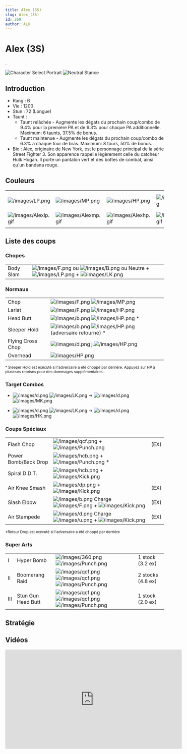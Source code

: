 ```yaml
---
title: Alex (3S)
slug: Alex_(3S)
id: 269
author: ALX
---
```


# Alex (3S)

.

![Character Select
Portrait](/images/Alex3sport.gif "Character Select Portrait") ![Neutral
Stance](/images/Alex3s-stance.gif "Neutral Stance")

## Introduction

- Rang : B
- Vie : 1200
- Stun : 72 (Longue)
- Taunt :
  - Taunt relâchée - Augmente les dégats du prochain coup/combo de 9.4%
    pour la première PA et de 6.3% pour chaque PA additionnelle.
    Maximum: 6 taunts, 37.5% de bonus.
  - Taunt maintenue - Augmente les dégats du prochain coup/combo de 6.3%
    a chaque tour de bras. Maximum: 8 tours, 50% de bonus.
- Bio : Alex, originaire de New York, est le personnage principal de la
  série Street Fighter 3. Son apparence rappelle légèrement celle du
  catcheur Hulk Hogan. Il porte un pantalon vert et des bottes de
  combat, ainsi qu'un bandana rouge.

## Couleurs

|                                              |                                              |                                              |                                              |                                              |                                              |                                                                                                              |
|----------------------------------------------|----------------------------------------------|----------------------------------------------|----------------------------------------------|----------------------------------------------|----------------------------------------------|--------------------------------------------------------------------------------------------------------------|
| ![](/images/LP.png "/images/LP.png")         | ![](/images/MP.png "/images/MP.png")         | ![](/images/HP.png "/images/HP.png")         | ![](/images/LK.png "/images/LK.png")         | ![](/images/MK.png "/images/MK.png")         | ![](/images/HK.png "/images/HK.png")         | ![](/images/LP.png "/images/LP.png")![](/images/MK.png "/images/MK.png")![](/images/HP.png "/images/HP.png") |
| ![](/images/Alexlp.gif "/images/Alexlp.gif") | ![](/images/Alexmp.gif "/images/Alexmp.gif") | ![](/images/Alexhp.gif "/images/Alexhp.gif") | ![](/images/Alexlk.gif "/images/Alexlk.gif") | ![](/images/Alexmk.gif "/images/Alexmk.gif") | ![](/images/Alexhk.gif "/images/Alexhk.gif") | ![](/images/Alexlpmkhp.gif "/images/Alexlpmkhp.gif")                                                         |
|                                              |                                              |                                              |                                              |                                              |                                              |                                                                                                              |

## Liste des coups

### Chopes

|           |                                                                                                                                                                  |
|-----------|------------------------------------------------------------------------------------------------------------------------------------------------------------------|
| Body Slam | ![](/images/F.png "/images/F.png") ou ![](/images/B.png "/images/B.png") ou Neutre + ![](/images/LP.png "/images/LP.png") + ![](/images/LK.png "/images/LK.png") |

### Normaux

|                   |                                                                                                  |
|-------------------|--------------------------------------------------------------------------------------------------|
| Chop              | ![](/images/F.png "/images/F.png") ![](/images/MP.png "/images/MP.png")                          |
| Lariat            | ![](/images/F.png "/images/F.png") ![](/images/HP.png "/images/HP.png")                          |
| Head Butt         | ![](/images/b.png "/images/b.png") ![](/images/HP.png "/images/HP.png") \*                       |
| Sleeper Hold      | ![](/images/b.png "/images/b.png") ![](/images/HP.png "/images/HP.png") (adversaire retourné) \* |
| Flying Cross Chop | ![](/images/d.png "/images/d.png") j.![](/images/HP.png "/images/HP.png")                        |
| Overhead          | ![](/images/HP.png "/images/HP.png")                                                             |

<sub>\* Sleeper Hold est exécuté si l'adversaire a été choppé par
derrière. Appuyez sur HP à plusieurs reprises pour des dommages
supplémentaires..</sub>

### Target Combos

- ![](/images/d.png "/images/d.png")
  ![](/images/LK.png "/images/LK.png") -\>
  ![](/images/d.png "/images/d.png")
  ![](/images/MK.png "/images/MK.png")

<!-- -->

- ![](/images/d.png "/images/d.png")
  ![](/images/LK.png "/images/LK.png") -\>
  ![](/images/d.png "/images/d.png")
  ![](/images/HK.png "/images/HK.png")

### Coups Spéciaux

|                      |                                                                                                                         |      |
|----------------------|-------------------------------------------------------------------------------------------------------------------------|------|
| Flash Chop           | ![](/images/qcf.png "/images/qcf.png") + ![](/images/Punch.png "/images/Punch.png")                                     | (EX) |
| Power Bomb/Back Drop | ![](/images/hcb.png "/images/hcb.png") + ![](/images/Punch.png "/images/Punch.png") \*                                  |      |
| Spiral D.D.T.        | ![](/images/hcb.png "/images/hcb.png") + ![](/images/Kick.png "/images/Kick.png")                                       |      |
| Air Knee Smash       | ![](/images/dp.png "/images/dp.png") + ![](/images/Kick.png "/images/Kick.png")                                         | (EX) |
| Slash Elbow          | ![](/images/b.png "/images/b.png") Charge ![](/images/F.png "/images/F.png") + ![](/images/Kick.png "/images/Kick.png") | (EX) |
| Air Stampede         | ![](/images/d.png "/images/d.png") Charge ![](/images/u.png "/images/u.png") + ![](/images/Kick.png "/images/Kick.png") | (EX) |

<sub>\*Retour Drop est exécuté si l'adversaire a été choppé par
derrière</sub>

### Super Arts

|     |                    |                                                                                                                         |                   |
|-----|--------------------|-------------------------------------------------------------------------------------------------------------------------|-------------------|
| I   | Hyper Bomb         | ![](/images/360.png "/images/360.png") ![](/images/Punch.png "/images/Punch.png")                                       | 1 stock (3.2 ex)  |
| II  | Boomerang Raid     | ![](/images/qcf.png "/images/qcf.png")![](/images/qcf.png "/images/qcf.png") ![](/images/Punch.png "/images/Punch.png") | 2 stocks (4.8 ex) |
| III | Stun Gun Head Butt | ![](/images/qcf.png "/images/qcf.png")![](/images/qcf.png "/images/qcf.png") ![](/images/Punch.png "/images/Punch.png") | 1 stock (2.0 ex)  |

## Stratégie

## Vidéos

<iframe width='560' height='315' src='https://www.youtube.com/embed/jNDuQkTbsPg' title='YouTube video player' frameborder='0' allow='accelerometer; autoplay; clipboard-write; encrypted-media; gyroscope; picture-in-picture' allowfullscreen></iframe>
